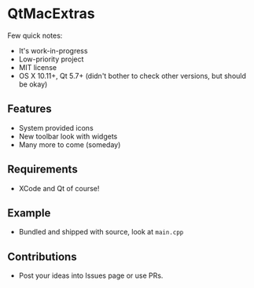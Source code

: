 # QtMacExtras

Few quick notes:

 - It's work-in-progress
 - Low-priority project
 - MIT license
 - OS X 10.11+, Qt 5.7+ (didn't bother to check other versions, but should be okay)
 
## Features

 - System provided icons 
 - New toolbar look with widgets
 - Many more to come (someday)
 
## Requirements
 - XCode and Qt of course!

## Example
 - Bundled and shipped with source, look at ```main.cpp``` 

## Contributions
 - Post your ideas into Issues page or use PRs.